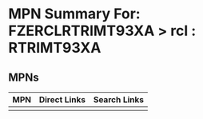 



# MPN Summary For: FZERCLRTRIMT93XA > rcl : RTRIMT93XA

## MPNs
  

|MPN|Direct Links|Search Links|
| :--- | :--- | :--- |
||||
